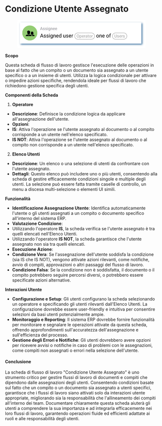 # Condizione Utente Assegnato

<figure><img src="../../../.gitbook/assets/userlmn_5e16e9b23626ec1211c753fec5333513.png" alt=""><figcaption></figcaption></figure>

**Scopo**

Questa scheda di flusso di lavoro gestisce l'esecuzione delle operazioni in base al fatto che un compito o un documento sia assegnato a un utente specifico o a un insieme di utenti. Utilizza la logica condizionale per attivare o impedire azioni specifiche, rendendola ideale per flussi di lavoro che richiedono gestione specifica degli utenti.

**Componenti della Scheda**

1. **Operatore**
* **Descrizione**: Definisce la condizione logica da applicare all'assegnazione dell'utente.
* **Opzioni**:
* **IS**: Attiva l'operazione se l'utente assegnato al documento o al compito corrisponde a un utente nell'elenco specificato.
* **IS NOT**: Attiva l'operazione se l'utente assegnato al documento o al compito non corrisponde a un utente nell'elenco specificato.
2. **Elenco Utenti**
* **Descrizione**: Un elenco o una selezione di utenti da confrontare con l'utente assegnato.
* **Dettagli**: Questo elenco può includere uno o più utenti, consentendo alla scheda di gestire efficacemente condizioni singole e multiple degli utenti. La selezione può essere fatta tramite caselle di controllo, un menu a discesa multi-selezione o elementi UI simili.

**Funzionalità**

* **Identificazione Assegnazione Utente**: Identifica automaticamente l'utente o gli utenti assegnati a un compito o documento specifico all'interno del sistema ERP.
* **Valutazione Condizione**:
* Utilizzando l'operatore **IS**, la scheda verifica se l'utente assegnato è tra quelli elencati nell'Elenco Utenti.
* Utilizzando l'operatore **IS NOT**, la scheda garantisce che l'utente assegnato non sia tra quelli elencati.
* **Esecuzione Azione**:
* **Condizione Vera**: Se l'assegnazione dell'utente soddisfa la condizione (sia IS che IS NOT), vengono attivate azioni rilevanti, come notifiche, avvio di compiti, approvazioni o altri passaggi del flusso di lavoro.
* **Condizione Falsa**: Se la condizione non è soddisfatta, il documento o il compito potrebbero seguire percorsi diversi, o potrebbero essere specificate azioni alternative.

**Interazioni Utente**

* **Configurazione e Setup**: Gli utenti configurano la scheda selezionando un operatore e specificando gli utenti rilevanti dall'Elenco Utenti. La configurazione dovrebbe essere user-friendly e intuitiva per consentire selezioni da basi utenti potenzialmente ampie.
* **Monitoraggio e Reporting**: Il sistema ERP dovrebbe fornire funzionalità per monitorare e segnalare le operazioni attivate da questa scheda, offrendo approfondimenti sull'accuratezza dell'assegnazione e sull'efficienza del processo.
* **Gestione degli Errori e Notifiche**: Gli utenti dovrebbero avere opzioni per ricevere avvisi o notifiche in caso di problemi con le assegnazioni, come compiti non assegnati o errori nella selezione dell'utente.

#### Conclusione

La scheda di flusso di lavoro "Condizione Utente Assegnato" è uno strumento critico per gestire flussi di lavoro di documenti e compiti che dipendono dalle assegnazioni degli utenti. Consentendo condizioni basate sul fatto che un compito o un documento sia assegnato a utenti specifici, garantisce che i flussi di lavoro siano attivati solo da interazioni utente appropriate, migliorando sia la responsabilità che l'allineamento dei compiti all'interno dei team. Documentare chiaramente questa scheda aiuterà gli utenti a comprendere la sua importanza e ad integrarla efficacemente nei loro flussi di lavoro, garantendo operazioni fluide ed efficienti adattate ai ruoli e alle responsabilità degli utenti.
